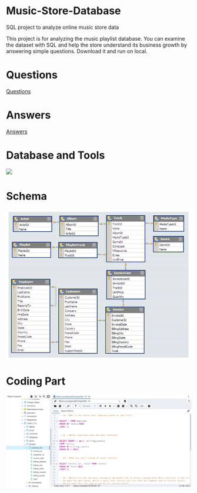 # Music-Store-Database
SQL project to analyze online music store data

This project is for analyzing the music playlist database. You can examine the dataset with SQL and help the store understand its business growth by answering simple questions. Download it and run on local.

# Questions 
<a href="Music Store Analysis-Questions.pdf">Questions</a>

# Answers 
<a href="Music_Store_Query.sql">Answers</a>

# Database and Tools
<img src="https://skillicons.dev/icons?i=vscode,postgres"/>

# Schema
<img src="MusicDatabaseSchema.png" alt="schema">

# Coding Part
<img src="visuals code.png" alt="coding">
